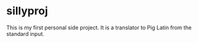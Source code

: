 # sillyproj
This is my first personal side project. It is a translator to Pig Latin from the standard input.
